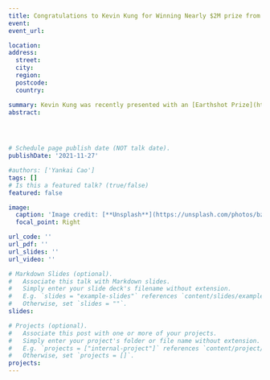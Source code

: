 ```yaml
---
title: Congratulations to Kevin Kung for Winning Nearly $2M prize from Royals, Elon Musk!
event:  
event_url:  

location:  
address:
  street:  
  city:  
  region:  
  postcode:  
  country:  

summary: Kevin Kung was recently presented with an [Earthshot Prize](https://earthshotprize.org/) in the Clean Air Category, worth $1 million British pounds, as well as another US$250,000—the equivalent of C$1.9 million in total— in the Carbon Dioxide Removal Demonstration student category from the [XPrize and Musk Foundation](https://www.xprize.org/prizes/elonmusk/articles/xprize-and-musk-foundation-name-23-winners-in-five-million-dollar-carbon-removal-student-competition), founded by Elon Musk. The Earthshot Prize is awarded by the Royal Foundation of The Duke and Duchess of Cambridge—otherwise known as Prince William and Kate Middleton. >> [National Post  UBC News](https://nationalpost.com/news/canada/ubc-post-doc-student-wins-1-9-million-funding-from-prince-william-and-elon-musk-competitions)
abstract:  


 

# Schedule page publish date (NOT talk date).
publishDate: '2021-11-27'

#authors: ['Yankai Cao']
tags: []
# Is this a featured talk? (true/false)
featured: false

image:
  caption: 'Image credit: [**Unsplash**](https://unsplash.com/photos/bzdhc5b3Bxs)'
  focal_point: Right

url_code: ''
url_pdf: '' 
url_slides: ''
url_video: ''

# Markdown Slides (optional).
#   Associate this talk with Markdown slides.
#   Simply enter your slide deck's filename without extension.
#   E.g. `slides = "example-slides"` references `content/slides/example-slides.md`.
#   Otherwise, set `slides = ""`.
slides:

# Projects (optional).
#   Associate this post with one or more of your projects.
#   Simply enter your project's folder or file name without extension.
#   E.g. `projects = ["internal-project"]` references `content/project/deep-learning/index.md`.
#   Otherwise, set `projects = []`.
projects:
---
```

